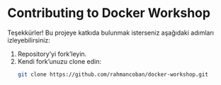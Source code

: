 # Contributing to Docker Workshop

Teşekkürler! Bu projeye katkıda bulunmak isterseniz aşağıdaki adımları izleyebilirsiniz:

1. Repository’yi fork’leyin.
2. Kendi fork’unuzu clone edin:
   ```bash
   git clone https://github.com/rahmancoban/docker-workshop.git
   ```
